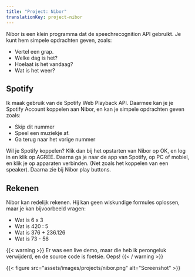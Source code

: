 ```yaml
---
title: "Project: Nibor"
translationKey: project-nibor
---
```


Nibor is een klein programma dat de speechrecognition API gebruikt. Je kunt hem simpele opdrachten geven, zoals:

-   Vertel een grap.
-   Welke dag is het?
-   Hoelaat is het vandaag?
-   Wat is het weer?

## Spotify

Ik maak gebruik van de Spotify Web Playback API. Daarmee kan je je Spotify Account koppelen aan Nibor, en kan je simpele opdrachten geven zoals:

-   Skip dit nummer
-   Speel een muziekje af.
-   Ga terug naar het vorige nummer

Wil je Spotify koppelen? Klik dan bij het opstarten van Nibor op OK, en log in en klik op AGREE. Daarna ga je naar de app van Spotify, op PC of mobiel, en klik je op apparaten verbinden. (Net zoals het koppelen van een speaker). Daarna zie bij Nibor play buttons.

## Rekenen

Nibor kan redelijk rekenen. Hij kan geen wiskundige formules oplossen, maar je kan bijvoorbeeld vragen:

-   Wat is 6 x 3
-   Wat is 420 : 5
-   Wat is 376 + 236.126
-   Wat is 73 - 56

{{< warning >}}
Er was een live demo, maar die heb ik perongeluk verwijderd, en de source code is foetsie. Oeps!
{{< / warning >}}

{{< figure src="assets/images/projects/nibor.png" alt="Screenshot" >}}
